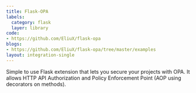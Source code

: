 ```yaml
---
title: Flask-OPA
labels:
  category: flask
  layer: library
code:
- https://github.com/EliuX/flask-opa
blogs:
- https://github.com/EliuX/flask-opa/tree/master/examples
layout: integration-single
---
```

Simple to use Flask extension that lets you secure your projects with OPA. It allows HTTP API Authorization and Policy Enforcement Point (AOP using decorators on methods).
